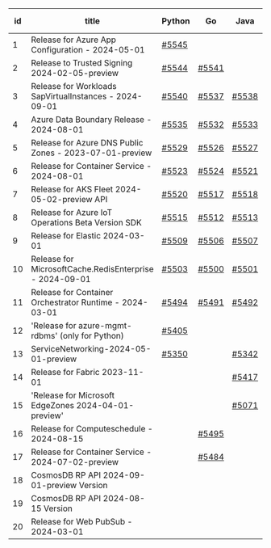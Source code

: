 | id | title | Python | Go | Java | Js | created date | target date | status |
| ------ | ------ | ------ | ------ | ------ | ------ | ------ | ------ | :-----: |
| 1 | Release for Azure App Configuration - 2024-05-01  | [#5545](https://github.com/Azure/sdk-release-request/issues/5545)  |  |  |  | 09-28 | 10-25 |  |
| 2 | Release to Trusted Signing 2024-02-05-preview  | [#5544](https://github.com/Azure/sdk-release-request/issues/5544)  | [#5541](https://github.com/Azure/sdk-release-request/issues/5541)  |  | [#5543](https://github.com/Azure/sdk-release-request/issues/5543)  | 09-27 | 09-29 |  |
| 3 | Release for Workloads SapVirtualInstances - 2024-09-01  | [#5540](https://github.com/Azure/sdk-release-request/issues/5540)  | [#5537](https://github.com/Azure/sdk-release-request/issues/5537)  | [#5538](https://github.com/Azure/sdk-release-request/issues/5538)  | [#5539](https://github.com/Azure/sdk-release-request/issues/5539)  | 09-27 | 10-24 | Hold on by Python/ |
| 4 | Azure Data Boundary Release - 2024-08-01  | [#5535](https://github.com/Azure/sdk-release-request/issues/5535)  | [#5532](https://github.com/Azure/sdk-release-request/issues/5532)  | [#5533](https://github.com/Azure/sdk-release-request/issues/5533)  | [#5534](https://github.com/Azure/sdk-release-request/issues/5534)  | 09-25 | 10-25 |  |
| 5 | Release for Azure DNS Public Zones - 2023-07-01-preview  | [#5529](https://github.com/Azure/sdk-release-request/issues/5529)  | [#5526](https://github.com/Azure/sdk-release-request/issues/5526)  | [#5527](https://github.com/Azure/sdk-release-request/issues/5527)  | [#5528](https://github.com/Azure/sdk-release-request/issues/5528)  | 09-25 | 10-25 |  |
| 6 | Release for Container Service - 2024-08-01  | [#5523](https://github.com/Azure/sdk-release-request/issues/5523)  | [#5524](https://github.com/Azure/sdk-release-request/issues/5524)  | [#5521](https://github.com/Azure/sdk-release-request/issues/5521)  | [#5522](https://github.com/Azure/sdk-release-request/issues/5522)  | 09-24 | 10-24 |  |
| 7 | Release for AKS Fleet 2024-05-02-preview API  | [#5520](https://github.com/Azure/sdk-release-request/issues/5520)  | [#5517](https://github.com/Azure/sdk-release-request/issues/5517)  | [#5518](https://github.com/Azure/sdk-release-request/issues/5518)  | [#5519](https://github.com/Azure/sdk-release-request/issues/5519)  | 09-24 | 10-25 |  |
| 8 | Release for Azure IoT Operations Beta Version SDK  | [#5515](https://github.com/Azure/sdk-release-request/issues/5515)  | [#5512](https://github.com/Azure/sdk-release-request/issues/5512)  | [#5513](https://github.com/Azure/sdk-release-request/issues/5513)  | [#5514](https://github.com/Azure/sdk-release-request/issues/5514)  | 09-18 | 10-25 |  |
| 9 | Release for Elastic 2024-03-01  | [#5509](https://github.com/Azure/sdk-release-request/issues/5509)  | [#5506](https://github.com/Azure/sdk-release-request/issues/5506)  | [#5507](https://github.com/Azure/sdk-release-request/issues/5507)  | [#5508](https://github.com/Azure/sdk-release-request/issues/5508)  | 09-16 | 10-24 |  |
| 10 | Release for MicrosoftCache.RedisEnterprise - 2024-09-01  | [#5503](https://github.com/Azure/sdk-release-request/issues/5503)  | [#5500](https://github.com/Azure/sdk-release-request/issues/5500)  | [#5501](https://github.com/Azure/sdk-release-request/issues/5501)  | [#5502](https://github.com/Azure/sdk-release-request/issues/5502)  | 09-13 | 09-27 | Hold on by JS/Java/Python/ |
| 11 | Release for Container Orchestrator Runtime - 2024-03-01  | [#5494](https://github.com/Azure/sdk-release-request/issues/5494)  | [#5491](https://github.com/Azure/sdk-release-request/issues/5491)  | [#5492](https://github.com/Azure/sdk-release-request/issues/5492)  | [#5493](https://github.com/Azure/sdk-release-request/issues/5493)  | 09-13 | 10-24 |  |
| 12 | 'Release for azure-mgmt-rdbms' (only for Python)  | [#5405](https://github.com/Azure/sdk-release-request/issues/5405)  |  |  |  | 08-07 | fail to get. |  |
| 13 | ServiceNetworking-2024-05-01-preview  | [#5350](https://github.com/Azure/sdk-release-request/issues/5350)  |  | [#5342](https://github.com/Azure/sdk-release-request/issues/5342)  | [#5346](https://github.com/Azure/sdk-release-request/issues/5346)  | 07-18 | 09-26 | Hold on by JS/Java/Python/ |
| 14 | Release for Fabric 2023-11-01  |  |  | [#5417](https://github.com/Azure/sdk-release-request/issues/5417)  |  | 08-12 | 09-26 |  |
| 15 | 'Release for Microsoft EdgeZones 2024-04-01-preview'  |  |  | [#5071](https://github.com/Azure/sdk-release-request/issues/5071)  |  | 03-22 | 05-24 | Hold on by Java/ |
| 16 | Release for Computeschedule - 2024-08-15  |  | [#5495](https://github.com/Azure/sdk-release-request/issues/5495)  |  |  | 09-13 | 09-27 |  |
| 17 | Release for Container Service - 2024-07-02-preview  |  | [#5484](https://github.com/Azure/sdk-release-request/issues/5484)  |  |  | 09-12 | 09-26 |  |
| 18 | CosmosDB RP API 2024-09-01-preview Version  |  |  |  | [#5475](https://github.com/Azure/sdk-release-request/issues/5475)  | 09-09 | 09-27 |  |
| 19 | CosmosDB RP API 2024-08-15 Version  |  |  |  | [#5471](https://github.com/Azure/sdk-release-request/issues/5471)  | 09-09 | 09-27 |  |
| 20 | Release for Web PubSub - 2024-03-01  |  |  |  | [#5448](https://github.com/Azure/sdk-release-request/issues/5448)  | 08-26 | 09-26 |  |
